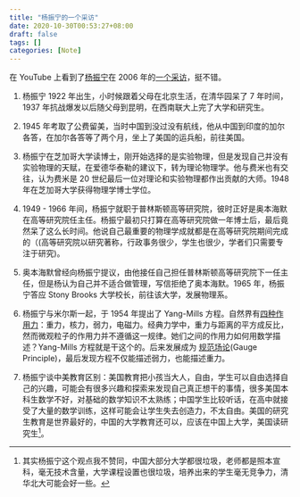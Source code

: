 ```yaml
---
title: "杨振宁的一个采访"
date: 2020-10-30T00:53:27+08:00
draft: false
tags: []
categories: [Note]
---
```


在 YouTube 上看到了[杨振宁](https://en.wikipedia.org/wiki/Yang_Chen-Ning)在 2006 年的[一个采访](https://www.youtube.com/watch?v=6d3hZ8jnqXg)，挺不错。


<!--more-->

1. 杨振宁 1922 年出生，小时候跟着父母在北京生活，在清华园呆了 7 年时间，1937 年抗战爆发以后随父母到昆明，在西南联大上完了大学和研究生。

2. 1945 年考取了公费留美，当时中国到没过没有航线，他从中国到印度的加尔各答，在加尔各答等了两个月，坐上了美国的运兵船，前往美国。

3. 杨振宁在芝加哥大学读博士，刚开始选择的是实验物理，但是发现自己并没有实验物理的天赋，在爱德华泰勒的建议下，转为理论物理学。他与费米也有交往，认为费米是 20 世纪最后一位对理论和实验物理都作出贡献的大师。1948 年在芝加哥大学获得物理学博士学位。

4. 1949 - 1966 年间，杨振宁就职于普林斯顿高等研究院，彼时正好是奥本海默在高等研究院任主任。杨振宁最初只打算在高等研究院做一年博士后，最后竟然呆了这么长时间。他说自己最重要的物理学成就都是在高等研究院期间完成的（(高等研究院以研究著称，行政事务很少，学生也很少，学者们只需要专注于研究)。

5. 奥本海默曾经向杨振宁提议，由他接任自己担任普林斯顿高等研究院下一任主任，但是杨认为自己并不适合做管理，写信拒绝了奥本海默。1965 年，杨振宁答应 Stony Brooks 大学校长，前往该大学，发展物理系。

6. 杨振宁与米尔斯一起，于 1954 年提出了 Yang-Mills 方程。自然界有[四种作用力](https://zh.wikipedia.org/wiki/%E5%AE%87%E5%AE%99%E5%9F%BA%E6%9C%AC%E5%8A%9B)：重力，核力，弱力，电磁力。经典力学中，重力与距离的平方成反比，然而微观粒子的作用力并不遵循这一规律。她们之间的作用力如何用数学描述？Yang-Mills 方程就是干这个的。后来发展成为 [规范场论](http://www.pptv1.com/?p=2064)(Gauge Principle)，最后发现方程不仅能描述弱力，也能描述重力。

7. 杨振宁谈中美教育区别：美国教育把小孩当大人，自由，学生可以自由选择自己的兴趣，可能会有很多兴趣和探索来发现自己真正想干的事情，很多美国本科生数学不好，对基础的数学知识不太熟练；中国学生比较听话，在高中就接受了大量的数学训练，这样可能会让学生失去创造力，不太自由。美国的研究生教育是世界最好的，中国的大学教育还可以，应该在中国上大学，美国读研究生[^1]。

[^1]: 其实杨振宁这个观点我不赞同，中国大部分大学都很垃圾，老师都是照本宣科，毫无技术含量，大学课程设置也很垃圾，培养出来的学生毫无竞争力，清华北大可能会好一些。
